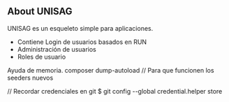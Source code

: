 
## About UNISAG

UNISAG es un esqueleto simple para aplicaciones.

- Contiene Login de usuarios basados en RUN
- Administración de usuarios
- Roles de usuario

Ayuda de memoria.
composer dump-autoload // Para que funcionen los seeders nuevos

// Recordar credenciales en git
$ git config --global credential.helper store
